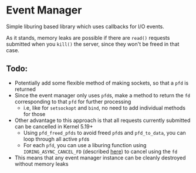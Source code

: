# Event Manager
Simple liburing based library which uses callbacks for I/O events.

As it stands, memory leaks are possible if there are `read()` requests submitted when you `kill()` the server, since they won't be freed in that case.

## Todo:
- Potentially add some flexible method of making sockets, so that a `pfd` is returned
- Since the event manager only uses `pfd`s, make a method to return the `fd` corresponding to that `pfd` for further processing
    - i.e, like for `setsockopt` and `bind`, no need to add individual methods for those
- Other advantage to this approach is that all requests currently submitted can be cancelled in Kernel 5.19+
  - Using `pfd_freed_pfds` to avoid freed `pfd`s and `pfd_to_data`, you can loop through all active `pfd`s
  - For each `pfd`, you can use a liburing function using `IORING_ASYNC_CANCEL_FD` (described [here](https://git.kernel.dk/cgit/linux-block/commit/?h=for-5.19/io_uring&id=4bf94615b8886305199ed5755cb72fea88258d15)) to cancel using the `fd`
- This means that any event manager instance can be cleanly destroyed without memory leaks
